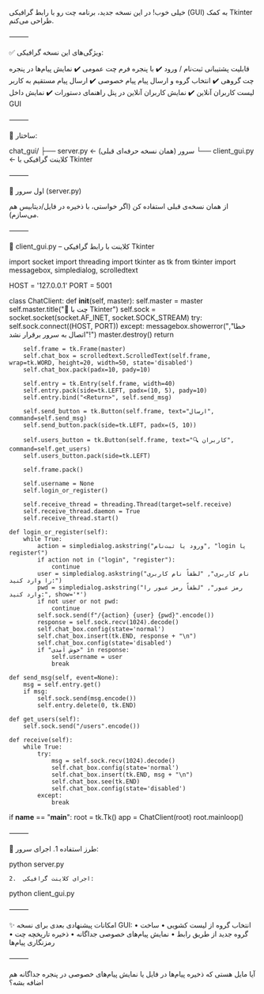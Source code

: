 خیلی خوب! در این نسخه جدید، برنامه چت رو با رابط گرافیکی (GUI) به کمک Tkinter طراحی می‌کنم.

⸻

✅ ویژگی‌های این نسخه گرافیکی:

قابلیت	پشتیبانی
ثبت‌نام / ورود	✔️ با پنجره فرم
چت عمومی	✔️ نمایش پیام‌ها در پنجره
چت گروهی	✔️ انتخاب گروه و ارسال پیام
پیام خصوصی	✔️ ارسال پیام مستقیم به کاربر
لیست کاربران آنلاین	✔️ نمایش کاربران آنلاین در پنل
راهنمای دستورات	✔️ نمایش داخل GUI


⸻

🧱 ساختار:

chat_gui/
├── server.py       ← سرور (همان نسخه حرفه‌ای قبلی)
└── client_gui.py   ← کلاینت گرافیکی با Tkinter


⸻

💬 اول سرور (server.py)

از همان نسخه‌ی قبلی استفاده کن (اگر خواستی، با ذخیره در فایل/دیتابیس هم می‌سازم).

⸻

🎨 client_gui.py – کلاینت با رابط گرافیکی Tkinter

import socket
import threading
import tkinter as tk
from tkinter import messagebox, simpledialog, scrolledtext

HOST = '127.0.0.1'
PORT = 5001

class ChatClient:
    def __init__(self, master):
        self.master = master
        self.master.title("💬 چت با Tkinter")
        self.sock = socket.socket(socket.AF_INET, socket.SOCK_STREAM)
        try:
            self.sock.connect((HOST, PORT))
        except:
            messagebox.showerror("خطا", "اتصال به سرور برقرار نشد!")
            master.destroy()
            return

        self.frame = tk.Frame(master)
        self.chat_box = scrolledtext.ScrolledText(self.frame, wrap=tk.WORD, height=20, width=50, state='disabled')
        self.chat_box.pack(padx=10, pady=10)

        self.entry = tk.Entry(self.frame, width=40)
        self.entry.pack(side=tk.LEFT, padx=(10, 5), pady=10)
        self.entry.bind("<Return>", self.send_msg)

        self.send_button = tk.Button(self.frame, text="ارسال", command=self.send_msg)
        self.send_button.pack(side=tk.LEFT, padx=(5, 10))

        self.users_button = tk.Button(self.frame, text="🔍 کاربران", command=self.get_users)
        self.users_button.pack(side=tk.LEFT)

        self.frame.pack()

        self.username = None
        self.login_or_register()

        self.receive_thread = threading.Thread(target=self.receive)
        self.receive_thread.daemon = True
        self.receive_thread.start()

    def login_or_register(self):
        while True:
            action = simpledialog.askstring("ورود یا ثبت‌نام", "login یا register؟")
            if action not in ("login", "register"):
                continue
            user = simpledialog.askstring("نام کاربری", "لطفاً نام کاربری را وارد کنید:")
            pwd = simpledialog.askstring("رمز عبور", "لطفاً رمز عبور را وارد کنید:", show='*')
            if not user or not pwd:
                continue
            self.sock.send(f"/{action} {user} {pwd}".encode())
            response = self.sock.recv(1024).decode()
            self.chat_box.config(state='normal')
            self.chat_box.insert(tk.END, response + "\n")
            self.chat_box.config(state='disabled')
            if "خوش آمدی" in response:
                self.username = user
                break

    def send_msg(self, event=None):
        msg = self.entry.get()
        if msg:
            self.sock.send(msg.encode())
            self.entry.delete(0, tk.END)

    def get_users(self):
        self.sock.send("/users".encode())

    def receive(self):
        while True:
            try:
                msg = self.sock.recv(1024).decode()
                self.chat_box.config(state='normal')
                self.chat_box.insert(tk.END, msg + "\n")
                self.chat_box.see(tk.END)
                self.chat_box.config(state='disabled')
            except:
                break

if __name__ == "__main__":
    root = tk.Tk()
    app = ChatClient(root)
    root.mainloop()


⸻

🧪 طرز استفاده
	1.	اجرای سرور:

python server.py

	2.	اجرای کلاینت گرافیکی:

python client_gui.py


⸻

✨ امکانات پیشنهادی بعدی برای نسخه GUI:
	•	انتخاب گروه از لیست کشویی
	•	ساخت گروه جدید از طریق رابط
	•	نمایش پیام‌های خصوصی جداگانه
	•	ذخیره تاریخچه چت
	•	رمزنگاری پیام‌ها

⸻

آیا مایل هستی که ذخیره پیام‌ها در فایل یا نمایش پیام‌های خصوصی در پنجره جداگانه هم اضافه بشه؟
